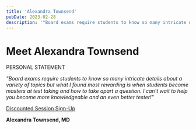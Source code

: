 ```yaml
---
title: 'Alexandra Townsend'
pubDate: 2023-02-28
description: '"Board exams require students to know so many intricate details about a variety of topics but what I found most rewarding is when students become masters a.'
---
```


# Meet Alexandra Townsend

PERSONAL STATEMENT

_"Board exams require students to know so many intricate details about a variety of topics but what I found most rewarding is when students become masters at test taking and how to take apart a question. I can't wait to help you become more knowledgeable and an even better tester!"_

[Discounted Session Sign-Up](/purchase-discounted-session/)

**Alexandra Townsend, MD**
